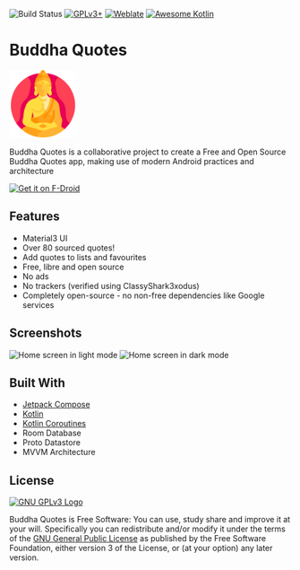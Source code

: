 ![Build Status](https://github.com/bandev/buddha-quotes/actions/workflows/android.yml/badge.svg) [![GPLv3+](https://img.shields.io/badge/license-GPL--3.0+-informational)](https://github.com/BanDev/Buddha-Quotes/blob/main/LICENSE.md) [![Weblate](https://img.shields.io/weblate/progress/buddha-quotes)](https://hosted.weblate.org/engage/buddha-quotes) [![Awesome Kotlin](https://kotlin.link/awesome-kotlin.svg)](https://github.com/KotlinBy/awesome-kotlin)

# Buddha Quotes

<img alt="Buddha Quotes logo" src="assets/buddha.svg" width="120"/>

Buddha Quotes is a collaborative project to create a Free and Open Source Buddha Quotes app, making
use of modern Android practices and architecture

[<img src="https://fdroid.gitlab.io/artwork/badge/get-it-on.png" alt="Get it on F-Droid" height="80" />](https://f-droid.org/packages/org.bandev.buddhaquotes)

## Features

* Material3 UI
* Over 80 sourced quotes!
* Add quotes to lists and favourites
* Free, libre and open source
* No ads
* No trackers (verified using ClassyShark3xodus)
* Completely open-source - no non-free dependencies like Google services

## Screenshots

<img alt="Home screen in light mode" src="https://github.com/user-attachments/assets/aff31836-3be5-43a5-b389-80d41e06bbf4" height="750"/>
<img alt="Home screen in dark mode" src="https://github.com/user-attachments/assets/b238765a-8752-46ed-8d36-b8f74d44be44" height="750"/>

## Built With

* [Jetpack Compose](https://developer.android.com/jetpack/compose)
* [Kotlin](https://kotlinlang.org/)
* [Kotlin Coroutines](https://github.com/Kotlin/kotlinx.coroutines)
* Room Database
* Proto Datastore
* MVVM Architecture

## License

[![GNU GPLv3 Logo](https://www.gnu.org/graphics/gplv3-127x51.png)](http://www.gnu.org/licenses/gpl-3.0.en.html)

Buddha Quotes is Free Software: You can use, study share and improve it at your will.
Specifically you can redistribute and/or modify it under the terms of
the [GNU General Public License](http://www.gnu.org/licenses/gpl-3.0.en.html) as published by the
Free Software Foundation, either version 3 of the License, or (at your option) any later version.
